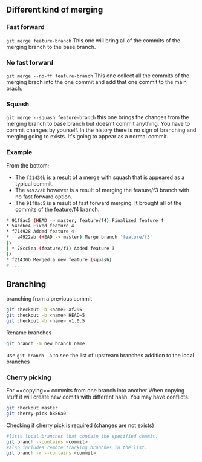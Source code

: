 ## Different kind of merging
### Fast forward
`git merge feature-branch`
This one will bring all of the commits of the merging branch to the base branch.
### No fast forward
`git merge --no-ff feature-branch`
This one collect all the commits of the merging brach into the one commit and add that one commit to the main brach.
### Squash
`git merge --squash feature-branch`
this one brings the changes from the merging branch to base branch but doesn't commit anything. You have to commit changes by yourself. In the history there is no sign of branching and merging going to exists. It's going to appear as a normal commit.
### Example
From the bottom; 
* The `f21430b` is a result of a merge with squash that is appeared as a typical commit.
* The `a4922ab` however is a result of merging the feature/f3 branch with no fast forward option.
* The `91f8ac5` is a result of fast forward merging. It brought all of the commits of the feature/f4 branch.
```bash
* 91f8ac5 (HEAD -> master, feature/f4) Finalized feature 4
* 54cd6e4 Fixed feature 4
* f714928 Added feature 4
*   a4922ab (HEAD -> master) Merge branch 'feature/f3'
|\
| * 78cc5ea (feature/f3) Added feature 3
|/
* f21430b Merged a new feature (squash)
# ....
```
## Branching
branching from a previous commit
```bash
git checkout -b <name> af295  
git checkout -b <name> HEAD~5  
git checkout -b <name> v1.0.5
```
Rename branches
```bash
git branch -m new_branch_name
```
use `git branch -a` to see the list of upstream branches addition to the local branches
### Cherry picking
For ==copying== commits from one branch into another
When copying stuff it will create new comits with different hash. You may have conflicts.
```bash
git checkout master
git cherry-pick b886a0
```
Checking if cherry pick is required (changes are not exists)
```bash
#lists local branches that contain the specified commit.
git branch --contains <commit> 
#also includes remote tracking branches in the list.
git branch -r --contains <commit> 
```